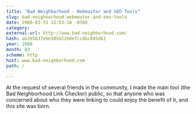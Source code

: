 ```yaml
---
title: "Bad Neighborhood - Webmaster and SEO Tools"
slug: bad-neighborhood-webmaster-and-seo-tools
date: 2008-03-31 12:53:10 -0500
category: 
external-url: http://www.bad-neighborhood.com/
hash: ab395637e6e305622b0efcc8bc045d61
year: 2008
month: 03
scheme: http
host: www.bad-neighborhood.com
path: /

---
```


At the request of several friends in the community, I made the main tool (the Bad Neighborhood Link Checker) public, so that anyone who was concerned about who they were linking to could enjoy the benefit of it, and this site was born.
